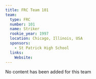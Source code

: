 ```yaml
---
title: FRC Team 101
team:
  type: FRC
  number: 101
  name: Striker
  rookie_year: 1997
  location: Chicago, Illinois, USA
  sponsors:
    - St Patrick High School
  links:
    Website: 
---
```

No content has been added for this team
